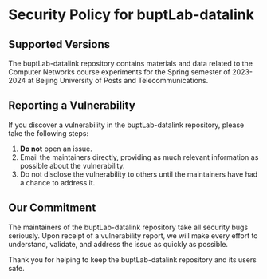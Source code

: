 # Security Policy for buptLab-datalink

## Supported Versions

The buptLab-datalink repository contains materials and data related to the Computer Networks course experiments for the Spring semester of 2023-2024 at Beijing University of Posts and Telecommunications.

## Reporting a Vulnerability

If you discover a vulnerability in the buptLab-datalink repository, please take the following steps:

1. **Do not** open an issue.
2. Email the maintainers directly, providing as much relevant information as possible about the vulnerability.
3. Do not disclose the vulnerability to others until the maintainers have had a chance to address it.

## Our Commitment

The maintainers of the buptLab-datalink repository take all security bugs seriously. Upon receipt of a vulnerability report, we will make every effort to understand, validate, and address the issue as quickly as possible.

Thank you for helping to keep the buptLab-datalink repository and its users safe.

